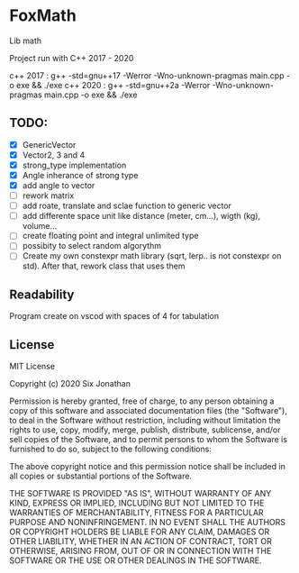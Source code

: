 # FoxMath
Lib math

Project run with C++ 2017 - 2020

c++ 2017 : g++ -std=gnu++17 -Werror -Wno-unknown-pragmas main.cpp -o exe && ./exe
c++ 2020 : g++ -std=gnu++2a -Werror -Wno-unknown-pragmas main.cpp -o exe && ./exe

## TODO:

- [x] GenericVector
- [x] Vector2, 3 and 4
- [x] strong_type implementation
- [x] Angle inherance of strong type
- [x] add angle to vector
- [ ] rework matrix
- [ ] add roate, translate and sclae function to generic vector
- [ ] add differente space unit like distance (meter, cm...), wigth (kg), volume...
- [ ] create floating point and integral unlimited type
- [ ] possibity to select random algorythm
- [ ] Create my own constexpr math library (sqrt, lerp.. is not constexpr on std). After that, rework class that uses them

## Readability
Program create on vscod with spaces of 4 for tabulation

## License
MIT License

Copyright (c) 2020 Six Jonathan

Permission is hereby granted, free of charge, to any person obtaining a copy
of this software and associated documentation files (the "Software"), to deal
in the Software without restriction, including without limitation the rights
to use, copy, modify, merge, publish, distribute, sublicense, and/or sell
copies of the Software, and to permit persons to whom the Software is
furnished to do so, subject to the following conditions:

The above copyright notice and this permission notice shall be included in all
copies or substantial portions of the Software.

THE SOFTWARE IS PROVIDED "AS IS", WITHOUT WARRANTY OF ANY KIND, EXPRESS OR
IMPLIED, INCLUDING BUT NOT LIMITED TO THE WARRANTIES OF MERCHANTABILITY,
FITNESS FOR A PARTICULAR PURPOSE AND NONINFRINGEMENT. IN NO EVENT SHALL THE
AUTHORS OR COPYRIGHT HOLDERS BE LIABLE FOR ANY CLAIM, DAMAGES OR OTHER
LIABILITY, WHETHER IN AN ACTION OF CONTRACT, TORT OR OTHERWISE, ARISING FROM,
OUT OF OR IN CONNECTION WITH THE SOFTWARE OR THE USE OR OTHER DEALINGS IN THE
SOFTWARE.
